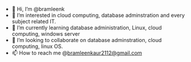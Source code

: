 - 👋 Hi, I’m @bramleenk
- 👀 I’m interested in cloud computing, database adminstration and every subject related IT.
- 🌱 I’m currently learning database administration, Linux, cloud computing, windows server
- 💞️ I’m looking to collaborate on database adminstration, cloud computing, linux OS.
- 📫 How to reach me @bramleenkaur2112@gmail.com 

<!---
bramleenk/bramleenk is a ✨ special ✨ repository because its `README.md` (this file) appears on your GitHub profile.
You can click the Preview link to take a look at your changes.
--->
